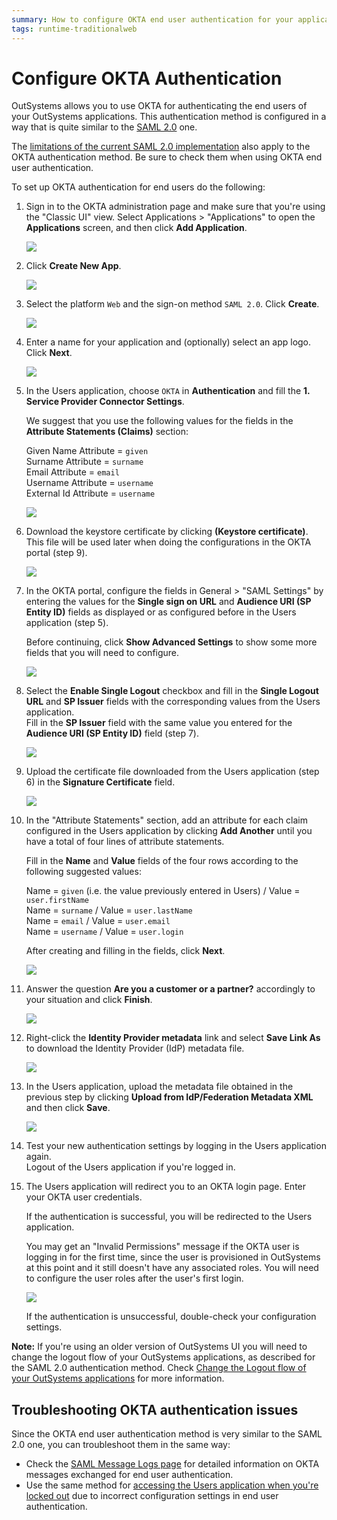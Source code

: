 ```yaml
---
summary: How to configure OKTA end user authentication for your applications.
tags: runtime-traditionalweb
---
```


# Configure OKTA Authentication

OutSystems allows you to use OKTA for authenticating the end users of your OutSystems applications. This authentication method is configured in a way that is quite similar to the [SAML 2.0](configure-saml.md) one.

<div class="info" markdown="1">

The [limitations of the current SAML 2.0 implementation](configure-saml.md#current-limitations) also apply to the OKTA authentication method. Be sure to check them when using OKTA end user authentication.

</div>

To set up OKTA authentication for end users do the following:

1. Sign in to the OKTA administration page and make sure that you're using the "Classic UI" view.
    Select Applications > "Applications" to open the **Applications** screen, and then click **Add Application**.

    ![](images/okta-add-application.jpg)

1. Click **Create New App**.

    ![](images/okta-create-new-app.jpg)

1. Select the platform `Web` and the sign-on method `SAML 2.0`. Click **Create**.

    ![](images/okta-config-1-okta.jpg)

1. Enter a name for your application and (optionally) select an app logo. Click **Next**.

    ![](images/okta-config-2-okta.jpg)

1. In the Users application, choose `OKTA` in **Authentication** and fill the **1. Service Provider Connector Settings**.

    We suggest that you use the following values for the fields in the **Attribute Statements (Claims)** section:

    Given Name Attribute = `given`  
    Surname Attribute = `surname`  
    Email Attribute = `email`  
    Username Attribute = `username`  
    External Id Attribute = `username`  

    ![](images/okta-config-3-users.jpg)

1. Download the keystore certificate by clicking **(Keystore certificate)**.  
    This file will be used later when doing the configurations in the OKTA portal (step 9).

    ![](images/okta-config-4-users.jpg)

1. In the OKTA portal, configure the fields in General > "SAML Settings" by entering the values for the **Single sign on URL** and **Audience URI (SP Entity ID)** fields as displayed or as configured before in the Users application (step 5).

    Before continuing, click **Show Advanced Settings** to show some more fields that you will need to configure.

    ![](images/okta-config-5-okta.jpg)

1. Select the **Enable Single Logout** checkbox and fill in the **Single Logout URL** and **SP Issuer** fields with the corresponding values from the Users application.  
    Fill in the **SP Issuer** field with the same value you entered for the **Audience URI (SP Entity ID)** field (step 7).

    ![](images/okta-config-6-okta.jpg)

1. Upload the certificate file downloaded from the Users application (step 6) in the **Signature Certificate** field.

    ![](images/okta-config-7-okta.jpg)

1. In the "Attribute Statements" section, add an attribute for each claim configured in the Users application by clicking **Add Another** until you have a total of four lines of attribute statements.

    Fill in the **Name** and **Value** fields of the four rows according to the following suggested values:

    Name = `given` (i.e. the value previously entered in Users) / Value = `user.firstName`  
    Name = `surname` /  Value = `user.lastName`  
    Name = `email` /  Value = `user.email`  
    Name = `username` /  Value = `user.login`

	After creating and filling in the fields, click **Next**. 

    ![](images/okta-config-8-okta.jpg)

1. Answer the question **Are you a customer or a partner?** accordingly to your situation and click **Finish**.

    ![](images/okta-config-9-okta.jpg)

1. Right-click the **Identity Provider metadata** link and select **Save Link As** to download the Identity Provider (IdP) metadata file.

    ![](images/okta-download-file-okta.jpg)

1. In the Users application, upload the metadata file obtained in the previous step by clicking **Upload from IdP/Federation Metadata XML** and then click **Save**.

    ![](images/okta-upload-file-users.jpg)

1. Test your new authentication settings by logging in the Users application again.  
    Logout of the Users application if you're logged in.

1. The Users application will redirect you to an OKTA login page. Enter your OKTA user credentials.

    If the authentication is successful, you will be redirected to the Users application. 

    You may get an "Invalid Permissions" message if the OKTA user is logging in for the first time, since the user is provisioned in OutSystems at this point and it still doesn't have any associated roles. You will need to configure the user roles after the user's first login.

    ![](images/okta-invalid-permissions-users.png)

    If the authentication is unsuccessful, double-check your configuration settings.

**Note:** If you're using an older version of OutSystems UI you will need to change the logout flow of your OutSystems applications, as described for the SAML 2.0 authentication method. Check [Change the Logout flow of your OutSystems applications](configure-saml.md#change-logout-flow) for more information.


## Troubleshooting OKTA authentication issues

Since the OKTA end user authentication method is very similar to the SAML 2.0 one, you can troubleshoot them in the same way:

* Check the [SAML Message Logs page](configure-saml.md#logs) for detailed information on OKTA messages exchanged for end user authentication.
* Use the same method for [accessing the Users application when you're locked out](configure-saml.md#locked-access) due to incorrect configuration settings in end user authentication.
